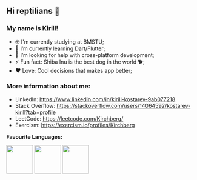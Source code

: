 ## Hi reptilians 🐍
### My name is Kirill!

- 🤓 I'm currently studying at BMSTU;
- 🌱 I’m currently learning Dart/Flutter;
- 🤔 I’m looking for help with cross-platform development;
- ⚡ Fun fact: Shiba Inu is the best dog in the world 🐕;
- ❤️ Love: Cool decisions that makes app better;

### More information about me:
* LinkedIn: https://www.linkedin.com/in/kirill-kostarev-9ab077218
* Stack Overflow: https://stackoverflow.com/users/14064592/kostarev-kirill?tab=profile
* LeetCode: https://leetcode.com/Kirchberg/
* Exercism: https://exercism.io/profiles/Kirchberg

<b>Favourite Languages:</b>
<div>
  <p>
    <img align="center" src="https://dg8krxphbh767.cloudfront.net/tracks/swift.svg" width="70" height="75"> 
    <img align="center" src="https://dg8krxphbh767.cloudfront.net/tracks/dart.svg" width="70" height="75">
    <img align="center" src="https://dg8krxphbh767.cloudfront.net/tracks/ruby.svg" width="70" height="75">
  </p>
</div>
